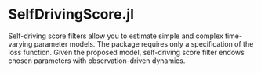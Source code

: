 # SelfDrivingScore.jl
Self-driving score filters allow you to estimate simple and complex time-varying parameter models. The package requires only a specification of the loss function. Given the proposed model, self-driving score filter endows chosen parameters with observation-driven dynamics.
